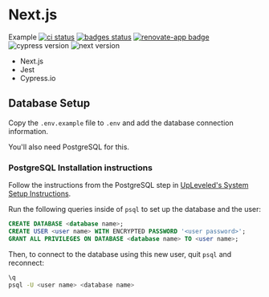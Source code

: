 # Next.js
Example [![ci status][ci image]][ci url] [![badges status][badges image]][badges url] [![renovate-app badge][renovate-badge]][renovate-app] ![cypress version](https://img.shields.io/badge/cypress-7.2.0-brightgreen) ![next version](https://img.shields.io/badge/next-10.1.3-brightgreen)

- Next.js
- Jest
- Cypress.io

## Database Setup

Copy the `.env.example` file to `.env` and add the database connection information.

You'll also need PostgreSQL for this.

### PostgreSQL Installation instructions

Follow the instructions from the PostgreSQL step in [UpLeveled's System Setup Instructions](https://github.com/upleveled/system-setup/blob/master/readme.md).

Run the following queries inside of `psql` to set up the database and the user:

```sql
CREATE DATABASE <database name>;
CREATE USER <user name> WITH ENCRYPTED PASSWORD '<user password>';
GRANT ALL PRIVILEGES ON DATABASE <database name> TO <user name>;
```

Then, to connect to the database using this new user, quit `psql` and reconnect:

```sh
\q
psql -U <user name> <database name>
```

[ci image]: https://github.com/bahmutov/next-js-example-may-2020/workflows/ci/badge.svg?branch=master
[ci url]: https://github.com/bahmutov/next-js-example-may-2020/actions
[badges image]: https://github.com/bahmutov/next-js-example-may-2020/workflows/badges/badge.svg?branch=master
[badges url]: https://github.com/bahmutov/next-js-example-may-2020/actions
[renovate-badge]: https://img.shields.io/badge/renovate-app-blue.svg
[renovate-app]: https://renovateapp.com/
